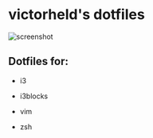 # victorheld's dotfiles
![screenshot](https://i.imgur.com/U2F41Mq.jpg)

## Dotfiles for:

* i3

* i3blocks

* vim

* zsh
